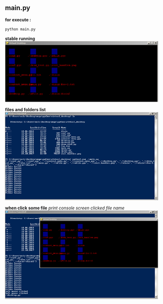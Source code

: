 ## main.py
**for execute :**
```python
python main.py
```
**stable running**
![fig 1.](https://github.com/tlhcelik/virtual_desktop/blob/master/1.PNG)

**files and folders list**
![fig 2.](https://github.com/tlhcelik/virtual_desktop/blob/master/2.PNG)

**when click some file**
_print console screen clicked file name_
![fig 3.](https://github.com/tlhcelik/virtual_desktop/blob/master/3.png)
